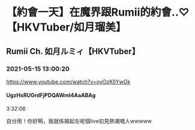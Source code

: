 # 【約會一天】在魔界跟Rumii的約會..♡【HKVTuber/如月瑠美】

## Rumii Ch. 如月ルミィ【HKVTuber】

### 2021-05-15 13:00:20

https://www.youtube.com/watch?v=oyOzKIIYwGk

#### UgzHsRUGrdFjPDQAWml4AaABAg

3:32:06

自分用！你好啊，我就係揭起左呢個live初見熱潮嘅人wwwww

